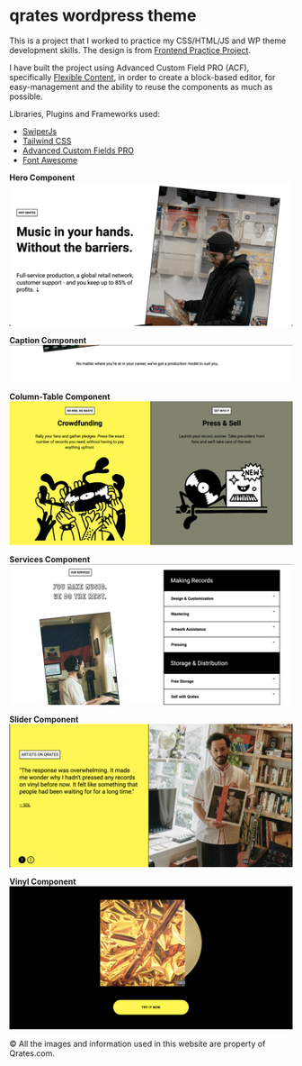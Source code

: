 # qrates wordpress theme


This is a project that I worked to practice my CSS/HTML/JS and WP theme development skills. The design is from [Frontend Practice Project](https://www.frontendpractice.com/projects/qrates).

I have built the project using Advanced Custom Field PRO (ACF), specifically [Flexible Content](https://www.advancedcustomfields.com/resources/flexible-content/), in order to create a block-based editor, for easy-management and the ability to reuse the components as much as possible.

Libraries, Plugins and Frameworks used:

- [SwiperJs](https://swiperjs.com/) 
- [Tailwind CSS](https://tailwindcss.com/)
- [Advanced Custom Fields PRO](https://www.advancedcustomfields.com/pro/) 
- [Font Awesome](https://fontawesome.com/)  

**Hero Component**
![Hero Component!](demo/hero.png)

**Caption Component**
![Caption Component!](demo/caption.png)

**Column-Table Component**
![Column-Table Component!](demo/column-table.png)

**Services Component**
![Services Component!](demo/services.png)

**Slider Component**
![Slider Component!](demo/slider.png)

**Vinyl Component**
![Vinyl Component!](demo/vinyl.png)


© All the images and information used in this website are property of Qrates.com. 
